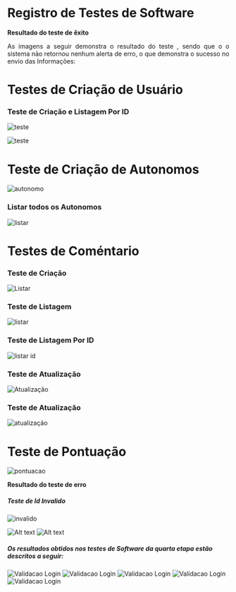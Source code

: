 # Registro de Testes de Software


<p align="justify"> <b>Resultado do teste de êxito </b></p>
<p align="justify"> As imagens a seguir demonstra o resultado do teste , sendo que o o sistema não retornou nenhum alerta de erro, o que demonstra o sucesso no envio das Informações:</p>

# Testes de Criação de Usuário
###  Teste de Criação e Listagem Por ID
![teste](img/testes.png)

![teste](img/image.png)

# Teste de Criação de Autonomos
![autonomo](img/autonomo.png)

### Listar todos os Autonomos
![ listar](img/listar%20autonomo.png)


# Testes de Coméntario
###  Teste de Criação
![Listar](img/criacao.png)
### Teste de Listagem
![listar](img/Listar.png)
### Teste de Listagem Por ID
![listar id](img/listarid.png)
### Teste de Atualização
![Atualização](img/atualizar.png)
### Teste de Atualização
![atualização](img/excluir.png)

# Teste de Pontuação
![pontuacao ](img/pontuacao.png)

<p align="justify"> <b>Resultado do teste de erro </b></p>

##### Teste de Id Invalido
![invalido](img/invalido.png)

![Alt text](img/autonom.png)
![Alt text](img/pont.png)

##### Os resultados obtidos nos testes de Software da quarta etapa estão descritos a seguir:
![Validacao Login ](img/Validacao.PNG) 
![Validacao Login ](img/ct02.PNG)
![Validacao Login ](img/ct-03.PNG)
![Validacao Login ](img/ct-04.PNG)
![Validacao Login ](img/ct-05.PNG)